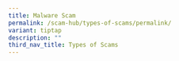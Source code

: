 ```yaml
---
title: Malware Scam
permalink: /scam-hub/types-of-scams/permalink/
variant: tiptap
description: ""
third_nav_title: Types of Scams
---
```

